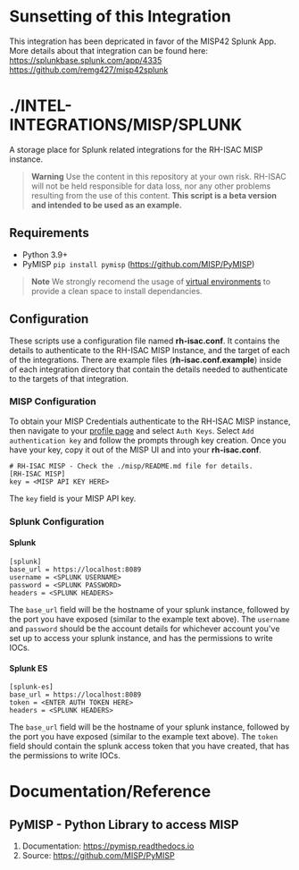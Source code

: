 # Sunsetting of this Integration
This integration has been depricated in favor of the MISP42 Splunk App. More details about that integration can be found here: 
https://splunkbase.splunk.com/app/4335
https://github.com/remg427/misp42splunk


# ./INTEL-INTEGRATIONS/MISP/SPLUNK 
A storage place for Splunk related integrations for the RH-ISAC MISP instance.

> **Warning**
> Use the content in this repository at your own risk. RH-ISAC will not be held responsible for data loss, nor any other problems resulting from the use of this content. **This script is a beta version and intended to be used as an example.**

## Requirements
- Python 3.9+
- PyMISP `pip install pymisp` (https://github.com/MISP/PyMISP)

> **Note**
> We strongly recomend the usage of [virtual environments](https://docs.python.org/3/library/venv.html) to provide a clean space to install dependancies.

## Configuration
These scripts use a configuration file named **rh-isac.conf**. It contains the details to authenticate to the RH-ISAC MISP Instance, and the target of each of the integrations. There are example files (**rh-isac.conf.example**) inside of each integration directory that contain the details needed to authenticate to the targets of that integration. 

### MISP Configuration
To obtain your MISP Credentials authenticate to the RH-ISAC MISP instance, then navigate to your [profile page](https://misp.rhisac.org/users/view/me) and select `Auth Keys`. Select `Add authentication key` and follow the prompts through key creation. Once you have your key, copy it out of the MISP UI and into your **rh-isac.conf**.

```
# RH-ISAC MISP - Check the ./misp/README.md file for details.
[RH-ISAC MISP]
key = <MISP API KEY HERE>
```
The `key` field is your MISP API key.

### Splunk Configuration
#### Splunk
```
[splunk]
base_url = https://localhost:8089
username = <SPLUNK USERNAME>
password = <SPLUNK PASSWORD>
headers = <SPLUNK HEADERS>
```
The `base_url` field will be the hostname of your splunk instance, followed by the port you have exposed (similar to the example text above). The `username` and `password` should be the account details for whichever account you've set up to access your splunk instance, and has the permissions to write IOCs.

#### Splunk ES
```
[splunk-es]
base_url = https://localhost:8089
token = <ENTER AUTH TOKEN HERE>
headers = <SPLUNK HEADERS>
```
The `base_url` field will be the hostname of your splunk instance, followed by the port you have exposed (similar to the example text above). The `token` field should contain the splunk access token that you have created, that has the permissions to write IOCs.
# Documentation/Reference
## PyMISP - Python Library to access MISP
1. Documentation: https://pymisp.readthedocs.io
2. Source: https://github.com/MISP/PyMISP
